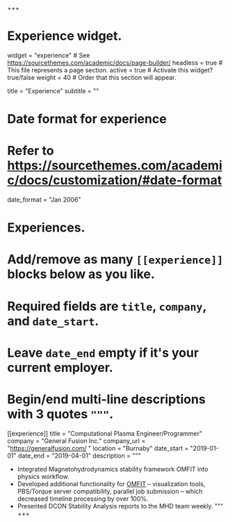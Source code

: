 +++
# Experience widget.
widget = "experience"  # See https://sourcethemes.com/academic/docs/page-builder/
headless = true  # This file represents a page section.
active = true  # Activate this widget? true/false
weight = 40  # Order that this section will appear.

title = "Experience"
subtitle = ""

# Date format for experience
#   Refer to https://sourcethemes.com/academic/docs/customization/#date-format
date_format = "Jan 2006"

# Experiences.
#   Add/remove as many `[[experience]]` blocks below as you like.
#   Required fields are `title`, `company`, and `date_start`.
#   Leave `date_end` empty if it's your current employer.
#   Begin/end multi-line descriptions with 3 quotes `"""`.
[[experience]]
  title = "Computational Plasma Engineer/Programmer"
  company = "General Fusion Inc."
  company_url = "https://generalfusion.com/ "
  location = "Burnaby"
  date_start = "2019-01-01"
  date_end = "2019-04-01"
  description = """
  * Integrated Magnetohydrodynamics stability framework OMFIT into physics
workflow.
  * Developed additional functionality for [OMFIT](https://gafusion.github.io/OMFIT-source/index.html) – visualization tools, PBS/Torque
server compatibility, parallel job submission – which decreased timeline
processing by over 100%.
  * Presented DCON Stability Analysis reports to the MHD team weekly.
  """
+++
